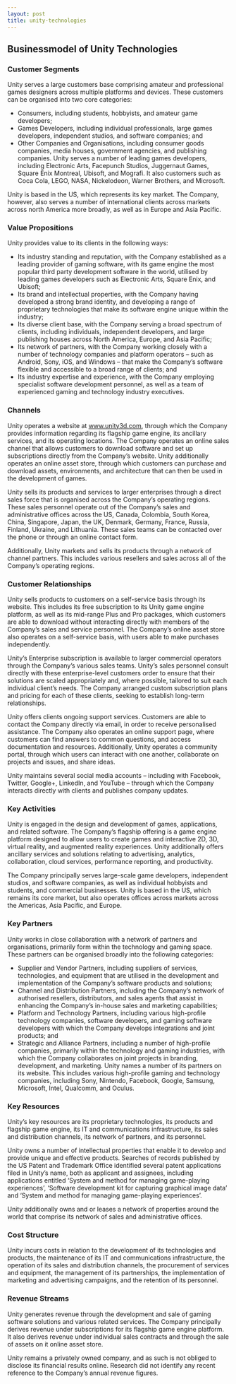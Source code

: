 ```yaml
---
layout: post
title: unity-technologies
---
```


Businessmodel of Unity Technologies
------------------------------------

### Customer Segments

Unity serves a large customers base comprising amateur and professional games designers across multiple platforms and devices. These customers can be organised into two core categories:

 * Consumers, including students, hobbyists, and amateur game developers;
* Games Developers, including individual professionals, large games developers, independent studios, and software companies; and
* Other Companies and Organisations, including consumer goods companies, media houses, government agencies, and publishing companies.
 Unity serves a number of leading games developers, including Electronic Arts, Facepunch Studios, Juggernaut Games, Square Enix Montreal, Ubisoft, and Mografi. It also customers such as Coca Cola, LEGO, NASA, Nickelodeon, Warner Brothers, and Microsoft.

Unity is based in the US, which represents its key market. The Company, however, also serves a number of international clients across markets across north America more broadly, as well as in Europe and Asia Pacific.

### Value Propositions

Unity provides value to its clients in the following ways:

 * Its industry standing and reputation, with the Company established as a leading provider of gaming software, with its game engine the most popular third party development software in the world, utilised by leading games developers such as Electronic Arts, Square Enix, and Ubisoft;
* Its brand and intellectual properties, with the Company having developed a strong brand identity, and developing a range of proprietary technologies that make its software engine unique within the industry;
* Its diverse client base, with the Company serving a broad spectrum of clients, including individuals, independent developers, and large publishing houses across North America, Europe, and Asia Pacific;
* Its network of partners, with the Company working closely with a number of technology companies and platform operators – such as Android, Sony, iOS, and Windows – that make the Company’s software flexible and accessible to a broad range of clients; and
* Its industry expertise and experience, with the Company employing specialist software development personnel, as well as a team of experienced gaming and technology industry executives.
 ### Channels

Unity operates a website at www.unity3d.com, through which the Company provides information regarding its flagship game engine, its ancillary services, and its operating locations. The Company operates an online sales channel that allows customers to download software and set up subscriptions directly from the Company’s website. Unity additionally operates an online asset store, through which customers can purchase and download assets, environments, and architecture that can then be used in the development of games.

Unity sells its products and services to larger enterprises through a direct sales force that is organised across the Company’s operating regions. These sales personnel operate out of the Company’s sales and administrative offices across the US, Canada, Colombia, South Korea, China, Singapore, Japan, the UK, Denmark, Germany, France, Russia, Finland, Ukraine, and Lithuania. These sales teams can be contacted over the phone or through an online contact form.

Additionally, Unity markets and sells its products through a network of channel partners. This includes various resellers and sales across all of the Company’s operating regions.

### Customer Relationships

Unity sells products to customers on a self-service basis through its website. This includes its free subscription to its Unity game engine platform, as well as its mid-range Plus and Pro packages, which customers are able to download without interacting directly with members of the Company’s sales and service personnel. The Company’s online asset store also operates on a self-service basis, with users able to make purchases independently.

Unity’s Enterprise subscription is available to larger commercial operators through the Company’s various sales teams. Unity’s sales personnel consult directly with these enterprise-level customers order to ensure that their solutions are scaled appropriately and, where possible, tailored to suit each individual client’s needs. The Company arranged custom subscription plans and pricing for each of these clients, seeking to establish long-term relationships.

Unity offers clients ongoing support services. Customers are able to contact the Company directly via email, in order to receive personalised assistance. The Company also operates an online support page, where customers can find answers to common questions, and access documentation and resources. Additionally, Unity operates a community portal, through which users can interact with one another, collaborate on projects and issues, and share ideas.

Unity maintains several social media accounts – including with Facebook, Twitter, Google+, LinkedIn, and YouTube – through which the Company interacts directly with clients and publishes company updates.

### Key Activities

Unity is engaged in the design and development of games, applications, and related software. The Company’s flagship offering is a game engine platform designed to allow users to create games and interactive 2D, 3D, virtual reality, and augmented reality experiences. Unity additionally offers ancillary services and solutions relating to advertising, analytics, collaboration, cloud services, performance reporting, and productivity.

The Company principally serves large-scale game developers, independent studios, and software companies, as well as individual hobbyists and students, and commercial businesses. Unity is based in the US, which remains its core market, but also operates offices across markets across the Americas, Asia Pacific, and Europe.

### Key Partners

Unity works in close collaboration with a network of partners and organisations, primarily form within the technology and gaming space. These partners can be organised broadly into the following categories:

 * Supplier and Vendor Partners, including suppliers of services, technologies, and equipment that are utilised in the development and implementation of the Company’s software products and solutions;
* Channel and Distribution Partners, including the Company’s network of authorised resellers, distributors, and sales agents that assist in enhancing the Company’s in-house sales and marketing capabilities;
* Platform and Technology Partners, including various high-profile technology companies, software developers, and gaming software developers with which the Company develops integrations and joint products; and
* Strategic and Alliance Partners, including a number of high-profile companies, primarily within the technology and gaming industries, with which the Company collaborates on joint projects in branding, development, and marketing.
 Unity names a number of its partners on its website. This includes various high-profile gaming and technology companies, including Sony, Nintendo, Facebook, Google, Samsung, Microsoft, Intel, Qualcomm, and Oculus.

### Key Resources

Unity’s key resources are its proprietary technologies, its products and flagship game engine, its IT and communications infrastructure, its sales and distribution channels, its network of partners, and its personnel.

Unity owns a number of intellectual properties that enable it to develop and provide unique and effective products. Searches of records published by the US Patent and Trademark Office identified several patent applications filed in Unity’s name, both as applicant and assignees, including applications entitled ‘System and method for managing game-playing experiences’, ‘Software development kit for capturing graphical image data’ and ‘System and method for managing game-playing experiences’.

Unity additionally owns and or leases a network of properties around the world that comprise its network of sales and administrative offices.

### Cost Structure

Unity incurs costs in relation to the development of its technologies and products, the maintenance of its IT and communications infrastructure, the operation of its sales and distribution channels, the procurement of services and equipment, the management of its partnerships, the implementation of marketing and advertising campaigns, and the retention of its personnel.

### Revenue Streams

Unity generates revenue through the development and sale of gaming software solutions and various related services. The Company principally derives revenue under subscriptions for its flagship game engine platform. It also derives revenue under individual sales contracts and through the sale of assets on it online asset store.

Unity remains a privately owned company, and as such is not obliged to disclose its financial results online. Research did not identify any recent reference to the Company’s annual revenue figures.
